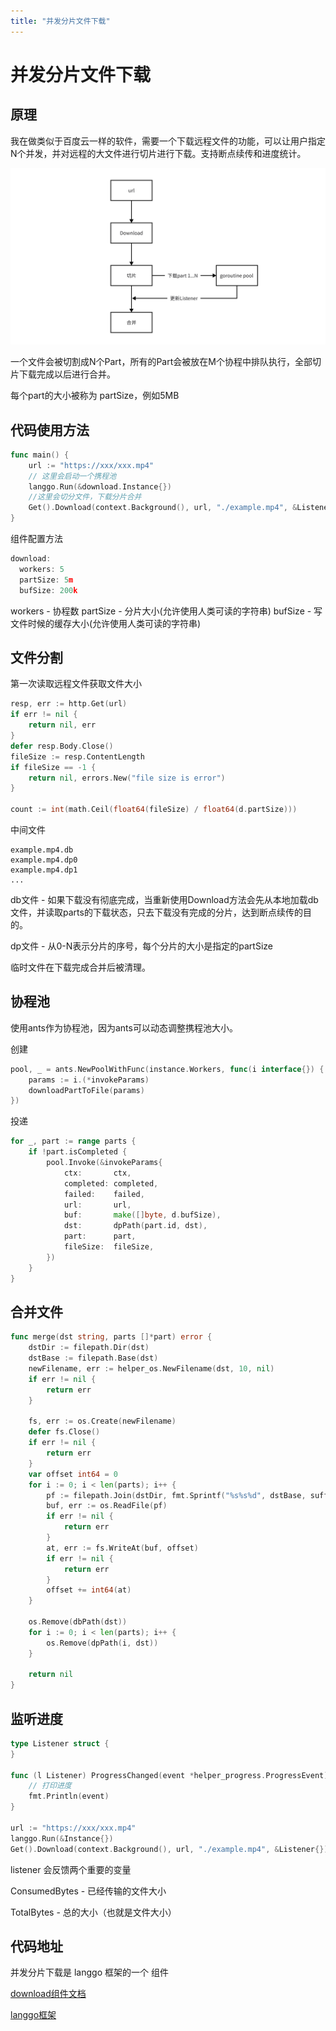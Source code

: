 ```yaml
---
title: "并发分片文件下载"
---
```


# 并发分片文件下载

## 原理

我在做类似于百度云一样的软件，需要一个下载远程文件的功能，可以让用户指定N个并发，并对远程的大文件进行切片进行下载。支持断点续传和进度统计。

![](./1.jpg)

一个文件会被切割成N个Part，所有的Part会被放在M个协程中排队执行，全部切片下载完成以后进行合并。

每个part的大小被称为 partSize，例如5MB

## 代码使用方法

```go
func main() {
	url := "https://xxx/xxx.mp4"
    // 这里会启动一个携程池
    langgo.Run(&download.Instance{})
    //这里会切分文件，下载分片合并
    Get().Download(context.Background(), url, "./example.mp4", &Listener{})
}
```

组件配置方法
```go
download:
  workers: 5
  partSize: 5m
  bufSize: 200k
```

workers - 协程数
partSize - 分片大小(允许使用人类可读的字符串)
bufSize - 写文件时候的缓存大小(允许使用人类可读的字符串)

## 文件分割

第一次读取远程文件获取文件大小

```go
resp, err := http.Get(url)
if err != nil {
    return nil, err
}
defer resp.Body.Close()
fileSize := resp.ContentLength
if fileSize == -1 {
    return nil, errors.New("file size is error")
}

count := int(math.Ceil(float64(fileSize) / float64(d.partSize)))
```

中间文件

```
example.mp4.db
example.mp4.dp0
example.mp4.dp1
...
```
db文件 - 如果下载没有彻底完成，当重新使用Download方法会先从本地加载db文件，并读取parts的下载状态，只去下载没有完成的分片，达到断点续传的目的。

dp文件 - 从0-N表示分片的序号，每个分片的大小是指定的partSize

临时文件在下载完成合并后被清理。

## 协程池

使用ants作为协程池，因为ants可以动态调整携程池大小。

创建

```go
pool, _ = ants.NewPoolWithFunc(instance.Workers, func(i interface{}) {
    params := i.(*invokeParams)
    downloadPartToFile(params)
})
```

投递

```go
for _, part := range parts {
    if !part.isCompleted {
        pool.Invoke(&invokeParams{
            ctx:       ctx,
            completed: completed,
            failed:    failed,
            url:       url,
            buf:       make([]byte, d.bufSize),
            dst:       dpPath(part.id, dst),
            part:      part,
            fileSize:  fileSize,
        })
    }
}
```

## 合并文件

```go
func merge(dst string, parts []*part) error {
	dstDir := filepath.Dir(dst)
	dstBase := filepath.Base(dst)
	newFilename, err := helper_os.NewFilename(dst, 10, nil)
	if err != nil {
		return err
	}

	fs, err := os.Create(newFilename)
	defer fs.Close()
	if err != nil {
		return err
	}
	var offset int64 = 0
	for i := 0; i < len(parts); i++ {
		pf := filepath.Join(dstDir, fmt.Sprintf("%s%s%d", dstBase, suffixDp, i))
		buf, err := os.ReadFile(pf)
		if err != nil {
			return err
		}
		at, err := fs.WriteAt(buf, offset)
		if err != nil {
			return err
		}
		offset += int64(at)
	}

	os.Remove(dbPath(dst))
	for i := 0; i < len(parts); i++ {
		os.Remove(dpPath(i, dst))
	}

	return nil
}
```

## 监听进度

```go
type Listener struct {
}

func (l Listener) ProgressChanged(event *helper_progress.ProgressEvent) {
    // 打印进度
	fmt.Println(event)
}

url := "https://xxx/xxx.mp4"
langgo.Run(&Instance{})
Get().Download(context.Background(), url, "./example.mp4", &Listener{})
```

listener 会反馈两个重要的变量

ConsumedBytes - 已经传输的文件大小

TotalBytes - 总的大小（也就是文件大小）

## 代码地址

并发分片下载是 langgo 框架的一个 组件

[download组件文档](https://langwan.github.io/langgo/book/components/download/)

[langgo框架](https://github.com/langwan/langgo)